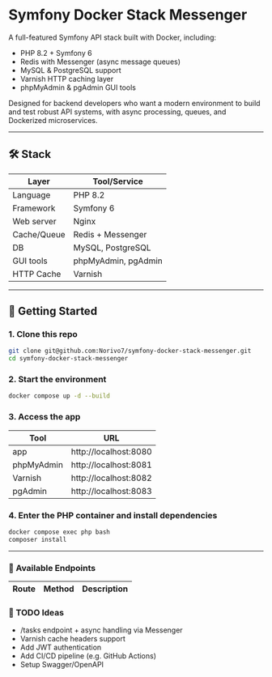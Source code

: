 # Symfony Docker Stack Messenger 

A full-featured Symfony API stack built with Docker, including:

- PHP 8.2 + Symfony 6
- Redis with Messenger (async message queues)
- MySQL & PostgreSQL support
- Varnish HTTP caching layer
- phpMyAdmin & pgAdmin GUI tools

Designed for backend developers who want a modern environment to build and test robust API systems, with async processing, queues, and Dockerized microservices.

---

## 🛠️ Stack

| Layer        | Tool/Service        |
|--------------|---------------------|
| Language     | PHP 8.2             |
| Framework    | Symfony 6           |
| Web server   | Nginx               |
| Cache/Queue  | Redis + Messenger   |
| DB           | MySQL, PostgreSQL   |
| GUI tools    | phpMyAdmin, pgAdmin |
| HTTP Cache   | Varnish             |

---

## 🚀 Getting Started

### 1. Clone this repo
```bash
git clone git@github.com:Norivo7/symfony-docker-stack-messenger.git
cd symfony-docker-stack-messenger
```
### 2. Start the environment
```bash
docker compose up -d --build
```

### 3. Access the app

|       Tool       |         URL         |
-------------------|---------------------|
|  app	           | http://localhost:8080
|  phpMyAdmin	   | http://localhost:8081
|  Varnish         | http://localhost:8082
|  pgAdmin	       | http://localhost:8083

###  4. Enter the PHP container and install dependencies

```   bash
docker compose exec php bash
composer install
```

---

### 🔁 Available Endpoints

|    Route    |   Method  |  Description  |
|-------------|-----------|---------------|


### 🧠 TODO Ideas
- /tasks endpoint + async handling via Messenger
- Varnish cache headers support
- Add JWT authentication
- Add CI/CD pipeline (e.g. GitHub Actions)
- Setup Swagger/OpenAPI

